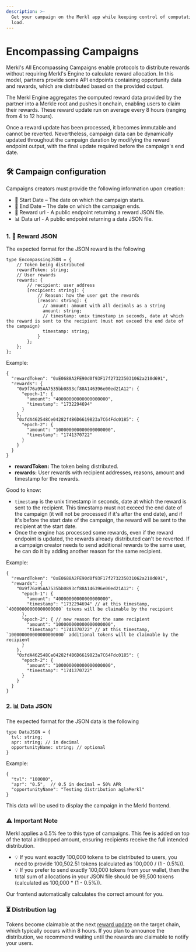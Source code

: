 ```yaml
---
description: >-
  Get your campaign on the Merkl app while keeping control of computational
  load.
---
```


# Encompassing Campaigns

Merkl's All Encompassing Campaigns enable protocols to distribute rewards without requiring Merkl's Engine to calculate reward allocation. In this model, partners provide some API endpoints containing opportunity data and rewards, which are distributed based on the provided output.

The Merkl Engine aggregates the computed reward data provided by the partner into a Merkle root and pushes it onchain, enabling users to claim their rewards. These reward update run on average every 8 hours (ranging from 4 to 12 hours).

Once a reward update has been processed, it becomes immutable and cannot be reverted. Nevertheless, campaign data can be dynamically updated throughout the campaign duration by modifying the reward endpoint output, with the final update required before the campaign's end date.

## 🛠️ Campaign configuration

Campaigns creators must provide the following information upon creation:

* 📅 Start Date – The date on which the campaign starts.
* 📅 End Date – The date on which the campaign ends.
* 🎁 Reward url - A public endpoint returning a reward JSON file.
* 📊 Data url - A public endpoint returning a data JSON file.

### 1. 🎁 Reward JSON

The expected format for the JSON reward is the following

```
type EncompassingJSON = {
    // Token being distributed
    rewardToken: string;
    // User rewards
    rewards: {
        // recipient: user address
        [recipient: string]: {
            // Reason: how the user got the rewards
            [reason: string]: {
              // amount: amount with all decimals as a string
              amount: string;
              // timestamp: unix timestamp in seconds, date at which the reward is sent to the recipient (must not exceed the end date of the campaign)
              timestamp: string; 
            }
        };
    };
};
```

Example:

```
{
  "rewardToken": "0xE0688A2FE90d0f93F17f273235031062a210d691",
  "rewards": {
    "0x9f76a95AA7535bb0893cf88A146396e00ed21A12": {
      "epoch-1": {
        "amount": "40000000000000000000",
        "timestamp": "1732294694"
      }
    },
    "0xfdA462548Ce04282f4B6D6619823a7C64Fdc0185": {
      "epoch-2": {
        "amount": "100000000000000000000",
        "timestamp": "1741370722"
      }
    }
  }
}
```

* **rewardToken:** The token being distributed.
* **rewards:** User rewards with recipient addresses, reasons, amount and timestamp for the rewards.

Good to know:

* `timestamp` is the unix timestamp in seconds, date at which the reward is sent to the recipient. This timestamp must not exceed the end date of the campaign (it will not be processed if it's after the end date), and if it's before the start date of the campaign, the reward will be sent to the recipient at the start date.
* Once the engine has processed some rewards, even if the reward endpoint is updated, the rewards already distributed can't be reverted. If a campaign creator needs to send additional rewards to the same user, he can do it by adding another reason for the same recipient.

Example:

```
{
  "rewardToken": "0xE0688A2FE90d0f93F17f273235031062a210d691",
  "rewards": {
    "0x9f76a95AA7535bb0893cf88A146396e00ed21A12": {
      "epoch-1": {
        "amount": "40000000000000000000",
        "timestamp": "1732294694" // at this timestamp, `40000000000000000000` tokens will be claimable by the recipient
      },
      "epoch-2": { // new reason for the same recipient
        "amount": "100000000000000000000",
        "timestamp": "1741370722" // at this timestamp, `100000000000000000000` additional tokens will be claimable by the recipient
      }
    },
    "0xfdA462548Ce04282f4B6D6619823a7C64Fdc0185": {
      "epoch-2": {
        "amount": "100000000000000000000",
        "timestamp": "1741370722"
      }
    }
  }
}
```

### 2. 📊 Data JSON

The expected format for the JSON data is the following

```
type DataJSON = {
  tvl: string;
  apr: string; // in decimal
  opportunityName: string; // optional
}
```

Example:

```
{
  "tvl": "100000",
  "apr": "0.5",  // 0.5 in decimal = 50% APR
  "opportunityName": "Testing distribution aglaMerkl"
}
```

This data will be used to display the campaign in the Merkl frontend.

### ⚠️ Important Note

Merkl applies a 0.5% fee to this type of campaigns. This fee is added on top of the total airdropped amount, ensuring recipients receive the full intended distribution.

* 💡 If you want exactly 100,000 tokens to be distributed to users, you need to provide 100,502.51 tokens (calculated as 100,000 / (1 - 0.5%)).
* 💡 If you prefer to send exactly 100,000 tokens from your wallet, then the total sum of allocations in your JSON file should be 99,500 tokens (calculated as 100,000 \* (1 - 0.5%)).

Our frontend automatically calculates the correct amount for you.

### ⏳ Distribution lag

Tokens become claimable at the next [reward update](../../glossary.md#reward-update-aka-merkl-root-update) on the target chain, which typically occurs within 8 hours. If you plan to announce the distribution, we recommend waiting until the rewards are claimable to notify your users.
